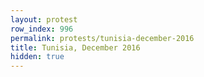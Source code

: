 ```yaml
---
layout: protest
row_index: 996
permalink: protests/tunisia-december-2016
title: Tunisia, December 2016
hidden: true
---
```

